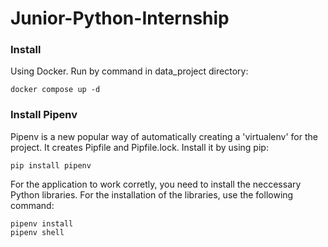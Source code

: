 # Junior-Python-Internship


### Install 
Using Docker. Run by command in data_project directory:

```
docker compose up -d
```


### Install Pipenv
Pipenv is a new popular way of automatically creating a 'virtualenv' for the project. It creates Pipfile and Pipfile.lock.
Install it by using pip:

```
pip install pipenv
```
For the application to work corretly, you need to install the neccessary Python libraries. For the installation of the libraries, use the following command:

```
pipenv install
pipenv shell
```
